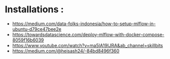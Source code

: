 # Installations :

- https://medium.com/data-folks-indonesia/how-to-setup-mlflow-in-ubuntu-d79ce47bee2e
- https://towardsdatascience.com/deploy-mlflow-with-docker-compose-8059f16b6039
- https://www.youtube.com/watch?v=ma5lA19IJRA&ab_channel=skillbits
- https://medium.com/@heisash24/-84bd8496f360
